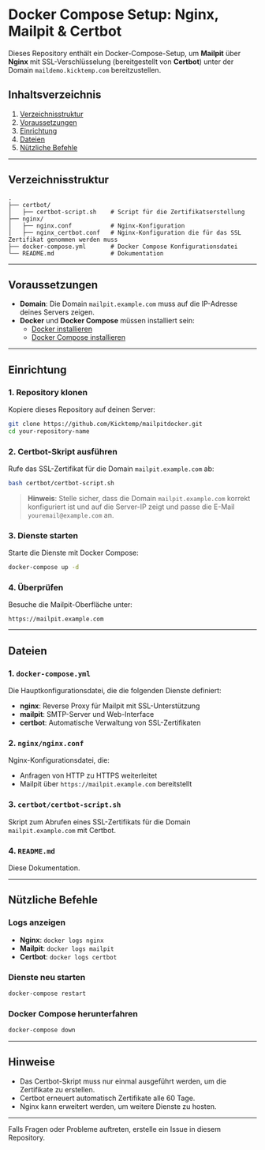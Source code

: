 # Docker Compose Setup: Nginx, Mailpit & Certbot

Dieses Repository enthält ein Docker-Compose-Setup, um **Mailpit** über **Nginx** mit SSL-Verschlüsselung (bereitgestellt von **Certbot**) unter der Domain `maildemo.kicktemp.com` bereitzustellen.

## Inhaltsverzeichnis

1. [Verzeichnisstruktur](#verzeichnisstruktur)
2. [Voraussetzungen](#voraussetzungen)
3. [Einrichtung](#einrichtung)
4. [Dateien](#dateien)
5. [Nützliche Befehle](#nützliche-befehle)

---

## Verzeichnisstruktur

```plaintext
.
├── certbot/
│   ├── certbot-script.sh    # Script für die Zertifikatserstellung
├── nginx/
│   ├── nginx.conf           # Nginx-Konfiguration
│   ├── nginx_certbot.conf   # Nginx-Konfiguration die für das SSL Zertifikat genommen werden muss
├── docker-compose.yml       # Docker Compose Konfigurationsdatei
└── README.md                # Dokumentation
```

---

## Voraussetzungen

- **Domain**: Die Domain `mailpit.example.com` muss auf die IP-Adresse deines Servers zeigen.
- **Docker** und **Docker Compose** müssen installiert sein:
  - [Docker installieren](https://docs.docker.com/get-docker/)
  - [Docker Compose installieren](https://docs.docker.com/compose/install/)

---

## Einrichtung

### 1. Repository klonen
Kopiere dieses Repository auf deinen Server:
```bash
git clone https://github.com/Kicktemp/mailpitdocker.git
cd your-repository-name
```

### 2. Certbot-Skript ausführen
Rufe das SSL-Zertifikat für die Domain `mailpit.example.com` ab:
```bash
bash certbot/certbot-script.sh
```

> **Hinweis**: Stelle sicher, dass die Domain `mailpit.example.com` korrekt konfiguriert ist und auf die Server-IP zeigt und passe die E-Mail `youremail@example.com` an.

### 3. Dienste starten
Starte die Dienste mit Docker Compose:
```bash
docker-compose up -d
```

### 4. Überprüfen
Besuche die Mailpit-Oberfläche unter:
```
https://mailpit.example.com
```

---

## Dateien

### 1. `docker-compose.yml`
Die Hauptkonfigurationsdatei, die die folgenden Dienste definiert:
- **nginx**: Reverse Proxy für Mailpit mit SSL-Unterstützung
- **mailpit**: SMTP-Server und Web-Interface
- **certbot**: Automatische Verwaltung von SSL-Zertifikaten

### 2. `nginx/nginx.conf`
Nginx-Konfigurationsdatei, die:
- Anfragen von HTTP zu HTTPS weiterleitet
- Mailpit über `https://mailpit.example.com` bereitstellt

### 3. `certbot/certbot-script.sh`
Skript zum Abrufen eines SSL-Zertifikats für die Domain `mailpit.example.com` mit Certbot.

### 4. `README.md`
Diese Dokumentation.

---

## Nützliche Befehle

### Logs anzeigen
- **Nginx**: `docker logs nginx`
- **Mailpit**: `docker logs mailpit`
- **Certbot**: `docker logs certbot`

### Dienste neu starten
```bash
docker-compose restart
```

### Docker Compose herunterfahren
```bash
docker-compose down
```

---

## Hinweise

- Das Certbot-Skript muss nur einmal ausgeführt werden, um die Zertifikate zu erstellen.
- Certbot erneuert automatisch Zertifikate alle 60 Tage.
- Nginx kann erweitert werden, um weitere Dienste zu hosten.

---

Falls Fragen oder Probleme auftreten, erstelle ein Issue in diesem Repository.
